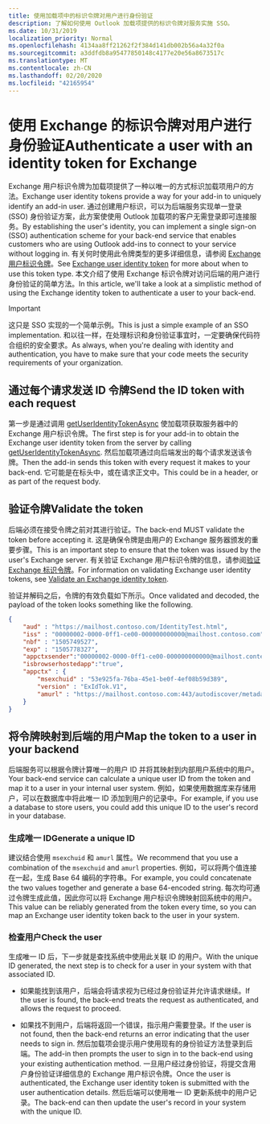 ```yaml
---
title: 使用加载项中的标识令牌对用户进行身份验证
description: 了解如何使用 Outlook 加载项提供的标识令牌对服务实施 SSO。
ms.date: 10/31/2019
localization_priority: Normal
ms.openlocfilehash: 4134aa8ff21262f2f384d141db002b56a4a32f0a
ms.sourcegitcommit: a3ddfdb8a95477850148c4177e20e56a8673517c
ms.translationtype: MT
ms.contentlocale: zh-CN
ms.lasthandoff: 02/20/2020
ms.locfileid: "42165954"
---
```

# <a name="authenticate-a-user-with-an-identity-token-for-exchange"></a><span data-ttu-id="6b0e1-103">使用 Exchange 的标识令牌对用户进行身份验证</span><span class="sxs-lookup"><span data-stu-id="6b0e1-103">Authenticate a user with an identity token for Exchange</span></span>

<span data-ttu-id="6b0e1-104">Exchange 用户标识令牌为加载项提供了一种以唯一的方式标识加载项用户的方法。</span><span class="sxs-lookup"><span data-stu-id="6b0e1-104">Exchange user identity tokens provide a way for your add-in to uniquely identify an add-in user.</span></span> <span data-ttu-id="6b0e1-105">通过创建用户标识，可以为后端服务实现单一登录 (SSO) 身份验证方案，此方案使使用 Outlook 加载项的客户无需登录即可连接服务。</span><span class="sxs-lookup"><span data-stu-id="6b0e1-105">By establishing the user's identity, you can implement a single sign-on (SSO) authentication scheme for your back-end service that enables customers who are using Outlook add-ins to connect to your service without logging in.</span></span> <span data-ttu-id="6b0e1-106">有关何时使用此令牌类型的更多详细信息，请参阅 [Exchange 用户标识令牌](authentication.md#exchange-user-identity-token)。</span><span class="sxs-lookup"><span data-stu-id="6b0e1-106">See [Exchange user identity token](authentication.md#exchange-user-identity-token) for more about when to use this token type.</span></span> <span data-ttu-id="6b0e1-107">本文介绍了使用 Exchange 标识令牌对访问后端的用户进行身份验证的简单方法。</span><span class="sxs-lookup"><span data-stu-id="6b0e1-107">In this article, we'll take a look at a simplistic method of using the Exchange identity token to authenticate a user to your back-end.</span></span>

> [!IMPORTANT]
> <span data-ttu-id="6b0e1-108">这只是 SSO 实现的一个简单示例。</span><span class="sxs-lookup"><span data-stu-id="6b0e1-108">This is just a simple example of an SSO implementation.</span></span> <span data-ttu-id="6b0e1-109">和以往一样，在处理标识和身份验证事宜时，一定要确保代码符合组织的安全要求。</span><span class="sxs-lookup"><span data-stu-id="6b0e1-109">As always, when you're dealing with identity and authentication, you have to make sure that your code meets the security requirements of your organization.</span></span>

## <a name="send-the-id-token-with-each-request"></a><span data-ttu-id="6b0e1-110">通过每个请求发送 ID 令牌</span><span class="sxs-lookup"><span data-stu-id="6b0e1-110">Send the ID token with each request</span></span>

<span data-ttu-id="6b0e1-111">第一步是通过调用 [getUserIdentityTokenAsync](../reference/objectmodel/preview-requirement-set/office.context.mailbox.md#methods) 使加载项获取服务器中的 Exchange 用户标识令牌。</span><span class="sxs-lookup"><span data-stu-id="6b0e1-111">The first step is for your add-in to obtain the Exchange user identity token from the server by calling [getUserIdentityTokenAsync](../reference/objectmodel/preview-requirement-set/office.context.mailbox.md#methods).</span></span> <span data-ttu-id="6b0e1-112">然后加载项通过向后端发出的每个请求发送该令牌。</span><span class="sxs-lookup"><span data-stu-id="6b0e1-112">Then the add-in sends this token with every request it makes to your back-end.</span></span> <span data-ttu-id="6b0e1-113">它可能是在标头中，或在请求正文中。</span><span class="sxs-lookup"><span data-stu-id="6b0e1-113">This could be in a header, or as part of the request body.</span></span>

## <a name="validate-the-token"></a><span data-ttu-id="6b0e1-114">验证令牌</span><span class="sxs-lookup"><span data-stu-id="6b0e1-114">Validate the token</span></span>

<span data-ttu-id="6b0e1-115">后端必须在接受令牌之前对其进行验证。</span><span class="sxs-lookup"><span data-stu-id="6b0e1-115">The back-end MUST validate the token before accepting it.</span></span> <span data-ttu-id="6b0e1-116">这是确保令牌是由用户的 Exchange 服务器颁发的重要步骤。</span><span class="sxs-lookup"><span data-stu-id="6b0e1-116">This is an important step to ensure that the token was issued by the user's Exchange server.</span></span> <span data-ttu-id="6b0e1-117">有关验证 Exchange 用户标识令牌的信息，请参阅[验证 Exchange 标识令牌](validate-an-identity-token.md)。</span><span class="sxs-lookup"><span data-stu-id="6b0e1-117">For information on validating Exchange user identity tokens, see [Validate an Exchange identity token](validate-an-identity-token.md).</span></span>

<span data-ttu-id="6b0e1-118">验证并解码之后，令牌的有效负载如下所示。</span><span class="sxs-lookup"><span data-stu-id="6b0e1-118">Once validated and decoded, the payload of the token looks something like the following.</span></span>

```json
{ 
    "aud" : "https://mailhost.contoso.com/IdentityTest.html",
    "iss" : "00000002-0000-0ff1-ce00-000000000000@mailhost.contoso.com",
    "nbf" : "1505749527",
    "exp" : "1505778327",
    "appctxsender":"00000002-0000-0ff1-ce00-000000000000@mailhost.context.com",
    "isbrowserhostedapp":"true",
    "appctx" : {
        "msexchuid" : "53e925fa-76ba-45e1-be0f-4ef08b59d389",
        "version" : "ExIdTok.V1",
        "amurl" : "https://mailhost.contoso.com:443/autodiscover/metadata/json/1"
    }
}
```

## <a name="map-the-token-to-a-user-in-your-backend"></a><span data-ttu-id="6b0e1-119">将令牌映射到后端的用户</span><span class="sxs-lookup"><span data-stu-id="6b0e1-119">Map the token to a user in your backend</span></span>

<span data-ttu-id="6b0e1-120">后端服务可以根据令牌计算唯一的用户 ID 并将其映射到内部用户系统中的用户。</span><span class="sxs-lookup"><span data-stu-id="6b0e1-120">Your back-end service can calculate a unique user ID from the token and map it to a user in your internal user system.</span></span> <span data-ttu-id="6b0e1-121">例如，如果使用数据库来存储用户，可以在数据库中将此唯一 ID 添加到用户的记录中。</span><span class="sxs-lookup"><span data-stu-id="6b0e1-121">For example, if you use a database to store users, you could add this unique ID to the user's record in your database.</span></span>

### <a name="generate-a-unique-id"></a><span data-ttu-id="6b0e1-122">生成唯一 ID</span><span class="sxs-lookup"><span data-stu-id="6b0e1-122">Generate a unique ID</span></span>

<span data-ttu-id="6b0e1-123">建议结合使用 `msexchuid` 和 `amurl` 属性。</span><span class="sxs-lookup"><span data-stu-id="6b0e1-123">We recommend that you use a combination of the `msexchuid` and `amurl` properties.</span></span> <span data-ttu-id="6b0e1-124">例如，可以将两个值连接在一起，生成 Base 64 编码的字符串。</span><span class="sxs-lookup"><span data-stu-id="6b0e1-124">For example, you could concatenate the two values together and generate a base 64-encoded string.</span></span> <span data-ttu-id="6b0e1-125">每次均可通过令牌生成此值，因此你可以将 Exchange 用户标识令牌映射回系统中的用户。</span><span class="sxs-lookup"><span data-stu-id="6b0e1-125">This value can be reliably generated from the token every time, so you can map an Exchange user identity token back to the user in your system.</span></span>

### <a name="check-the-user"></a><span data-ttu-id="6b0e1-126">检查用户</span><span class="sxs-lookup"><span data-stu-id="6b0e1-126">Check the user</span></span>

<span data-ttu-id="6b0e1-127">生成唯一 ID 后，下一步就是查找系统中使用此关联 ID 的用户。</span><span class="sxs-lookup"><span data-stu-id="6b0e1-127">With the unique ID generated, the next step is to check for a user in your system with that associated ID.</span></span>

- <span data-ttu-id="6b0e1-128">如果能找到该用户，后端会将请求视为已经过身份验证并允许请求继续。</span><span class="sxs-lookup"><span data-stu-id="6b0e1-128">If the user is found, the back-end treats the request as authenticated, and allows the request to proceed.</span></span>

- <span data-ttu-id="6b0e1-129">如果找不到用户，后端将返回一个错误，指示用户需要登录。</span><span class="sxs-lookup"><span data-stu-id="6b0e1-129">If the user is not found, then the back-end returns an error indicating that the user needs to sign in.</span></span> <span data-ttu-id="6b0e1-130">然后加载项会提示用户使用现有的身份验证方法登录到后端。</span><span class="sxs-lookup"><span data-stu-id="6b0e1-130">The add-in then prompts the user to sign in to the back-end using your existing authentication method.</span></span> <span data-ttu-id="6b0e1-131">一旦用户经过身份验证，将提交含用户身份验证详细信息的 Exchange 用户标识令牌。</span><span class="sxs-lookup"><span data-stu-id="6b0e1-131">Once the user is authenticated, the Exchange user identity token is submitted with the user authentication details.</span></span> <span data-ttu-id="6b0e1-132">然后后端可以使用唯一 ID 更新系统中的用户记录。</span><span class="sxs-lookup"><span data-stu-id="6b0e1-132">The back-end can then update the user's record in your system with the unique ID.</span></span>
